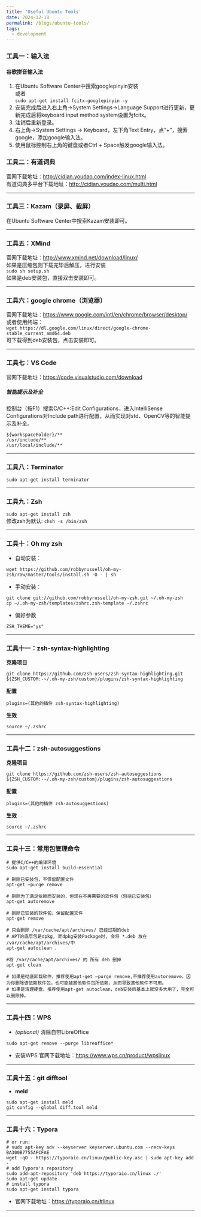 ```yaml
---
title: 'Useful Ubuntu Tools'
date: 2024-12-18
permalink: /blogs/ubuntu-tools/
tags:
  - development
---
```


### 工具一：输入法
#### 谷歌拼音输入法
1. 在Ubuntu Software Center中搜索googlepinyin安装  
或者  
`sudo apt-get install fcitx-googlepinyin -y`  
2. 安装完成后进入右上角->System Settings->Language Support进行更新，更新完成后将keyboard input method system设置为fcitx。  
3. 注销后重新登录。  
4. 右上角->System Settings -> Keyboard，左下角Text Entry，点“+”，搜索google，添加google输入法。  
5. 使用鼠标控制右上角的键盘或者Ctrl + Space触发google输入法。  

### 工具二：有道词典
官网下载地址：http://cidian.youdao.com/index-linux.html  
有道词典多平台下载地址：http://cidian.youdao.com/multi.html  
***

### 工具三：Kazam（录屏、截屏）
在Ubuntu Software Center中搜索Kazam安装即可。
***

### 工具五：XMind
官网下载地址：http://www.xmind.net/download/linux/  
如果是压缩包则下载完毕后解压，进行安装  
`sudo sh setup.sh`  
如果是deb安装包，直接双击安装即可。
***

### 工具六：google chrome（浏览器）
官网下载地址：https://www.google.com/intl/en/chrome/browser/desktop/  
或者使用终端：  
`wget https://dl.google.com/linux/direct/google-chrome-stable_current_amd64.deb`  
可下载得到deb安装包，点击安装即可。
***

### 工具七：VS Code
官网下载地址：https://code.visualstudio.com/download
##### 智能提示及补全
控制台（按F1）搜索C/C++:Edit Configurations，进入IntelliSense Configurations对Include path进行配置，从而实现对std、OpenCV等的智能提示及补全。
```
${workspaceFolder}/**
/usr/include/**
/usr/local/include/**
```
***

### 工具八：Terminator
`sudo apt-get install terminator`
***

### 工具九：Zsh
`sudo apt-get install zsh`  
修改zsh为默认:
`chsh -s /bin/zsh`
***

### 工具十：Oh my zsh  
* 自动安装：  
```
wget https://github.com/robbyrussell/oh-my-zsh/raw/master/tools/install.sh -O - | sh
```  
* 手动安装：
```
git clone git://github.com/robbyrussell/oh-my-zsh.git ~/.oh-my-zsh
cp ~/.oh-my-zsh/templates/zshrc.zsh-template ~/.zshrc
```
* 偏好参数
```
ZSH_THEME="ys"
```
***

### 工具十一：zsh-syntax-highlighting  
**克隆项目**  
```
git clone https://github.com/zsh-users/zsh-syntax-highlighting.git ${ZSH_CUSTOM:-~/.oh-my-zsh/custom}/plugins/zsh-syntax-highlighting
```
**配置**  
```
plugins=(其他的插件 zsh-syntax-highlighting)
```
**生效**  
```
source ~/.zshrc
```
***

### 工具十二：zsh-autosuggestions  
**克隆项目**
```
git clone https://github.com/zsh-users/zsh-autosuggestions ${ZSH_CUSTOM:-~/.oh-my-zsh/custom}/plugins/zsh-autosuggestions
```
**配置**
```
plugins=(其他的插件 zsh-autosuggestions)
```
**生效**
```
source ~/.zshrc
```
***

### 工具十三：常用包管理命令
```
# 提供C/C++的编译环境
sudo apt-get install build-essential

# 删除已安装包，不保留配置文件
apt-get –purge remove

# 删除为了满足依赖而安装的，但现在不再需要的软件包（包括已安装包）
apt-get autoremove

# 删除已安装的软件包，保留配置文件
apt-get remove

# 只会删除 /var/cache/apt/archives/ 已经过期的deb
# APT的底层包是dpkg, 而dpkg安装Package时, 会将 *.deb 放在 /var/cache/apt/archives/中
apt-get autoclean .

#将 /var/cache/apt/archives/ 的 所有 deb 删掉
apt-get clean

# 如果是彻底卸载软件，推荐使用apt-get –purge remove,不推荐使用autoremove，因为你删除该依赖软件包，也可能被其他软件包所依赖，从而导致其他软件不可用。
# 如果是清理硬盘，推荐使用apt-get autoclean，deb安装后基本上就没多大用了，完全可以删除掉。
```
***

### 工具十四：WPS
* *(optional)* 清除自带LibreOffice
```
sudo apt-get remove --purge libreoffice*
```
* 安装WPS
官网下载地址：https://www.wps.cn/product/wpslinux
***

### 工具十五：git difftool
* **meld**
```
sudo apt-get install meld
git config --global diff.tool meld
```
***

### 工具十六：Typora
```
# or run:
# sudo apt-key adv --keyserver keyserver.ubuntu.com --recv-keys BA300B7755AFCFAE
wget -qO - https://typoraio.cn/linux/public-key.asc | sudo apt-key add -
# add Typora's repository
sudo add-apt-repository 'deb https://typoraio.cn/linux ./'
sudo apt-get update
# install typora
sudo apt-get install typora
```
* 官网下载地址：https://typoraio.cn/#linux
***
